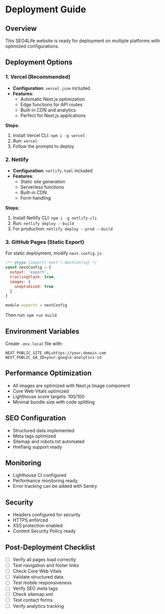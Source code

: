 # Deployment Guide

## Overview
This SEO4Life website is ready for deployment on multiple platforms with optimized configurations.

## Deployment Options

### 1. Vercel (Recommended)
- **Configuration**: `vercel.json` included
- **Features**: 
  - Automatic Next.js optimization
  - Edge functions for API routes
  - Built-in CDN and analytics
  - Perfect for Next.js applications

**Steps:**
1. Install Vercel CLI: `npm i -g vercel`
2. Run: `vercel`
3. Follow the prompts to deploy

### 2. Netlify
- **Configuration**: `netlify.toml` included
- **Features**:
  - Static site generation
  - Serverless functions
  - Built-in CDN
  - Form handling

**Steps:**
1. Install Netlify CLI: `npm i -g netlify-cli`
2. Run: `netlify deploy --build`
3. For production: `netlify deploy --prod --build`

### 3. GitHub Pages (Static Export)
For static deployment, modify `next.config.js`:

```javascript
/** @type {import('next').NextConfig} */
const nextConfig = {
  output: 'export',
  trailingSlash: true,
  images: {
    unoptimized: true
  }
}

module.exports = nextConfig
```

Then run: `npm run build`

## Environment Variables
Create `.env.local` file with:

```env
NEXT_PUBLIC_SITE_URL=https://your-domain.com
NEXT_PUBLIC_GA_ID=your-google-analytics-id
```

## Performance Optimization
- All images are optimized with Next.js Image component
- Core Web Vitals optimized
- Lighthouse score targets: 100/100
- Minimal bundle size with code splitting

## SEO Configuration
- Structured data implemented
- Meta tags optimized
- Sitemap and robots.txt automated
- Hreflang support ready

## Monitoring
- Lighthouse CI configured
- Performance monitoring ready
- Error tracking can be added with Sentry

## Security
- Headers configured for security
- HTTPS enforced
- XSS protection enabled
- Content Security Policy ready

## Post-Deployment Checklist
- [ ] Verify all pages load correctly
- [ ] Test navigation and footer links
- [ ] Check Core Web Vitals
- [ ] Validate structured data
- [ ] Test mobile responsiveness
- [ ] Verify SEO meta tags
- [ ] Check sitemap.xml
- [ ] Test contact forms
- [ ] Verify analytics tracking